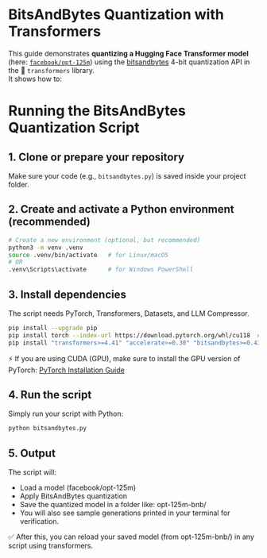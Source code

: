 # BitsAndBytes Quantization with Transformers

This guide demonstrates **quantizing a Hugging Face Transformer model** (here: [`facebook/opt-125m`](https://huggingface.co/facebook/opt-125m)) using the [bitsandbytes](https://github.com/TimDettmers/bitsandbytes) 4-bit quantization API in the 🤗 `transformers` library.  
It shows how to:

# Running the BitsAndBytes Quantization Script

## 1. Clone or prepare your repository
Make sure your code (e.g., `bitsandbytes.py`) is saved inside your project folder.

## 2. Create and activate a Python environment (recommended)

```bash
# Create a new environment (optional, but recommended)
python3 -m venv .venv
source .venv/bin/activate   # for Linux/macOS
# OR
.venv\Scripts\activate      # for Windows PowerShell

```

## 3. Install dependencies

The script needs PyTorch, Transformers, Datasets, and LLM Compressor.

```bash
pip install --upgrade pip
pip install torch --index-url https://download.pytorch.org/whl/cu118  # pick cu118 or cu121 depending on your CUDA
pip install "transformers>=4.41" "accelerate>=0.30" "bitsandbytes>=0.43.1"
```

⚡ If you are using CUDA (GPU), make sure to install the GPU version of PyTorch: [PyTorch Installation Guide](https://pytorch.org/get-started/locally/)


## 4. Run the script

Simply run your script with Python:

```bash
python bitsandbytes.py
```


## 5. Output

The script will:

- Load a model (facebook/opt-125m)
- Apply BitsAndBytes quantization
- Save the quantized model in a folder like: opt-125m-bnb/
- You will also see sample generations printed in your terminal for verification.

  
✅ After this, you can reload your saved model (from opt-125m-bnb/) in any script using transformers.

